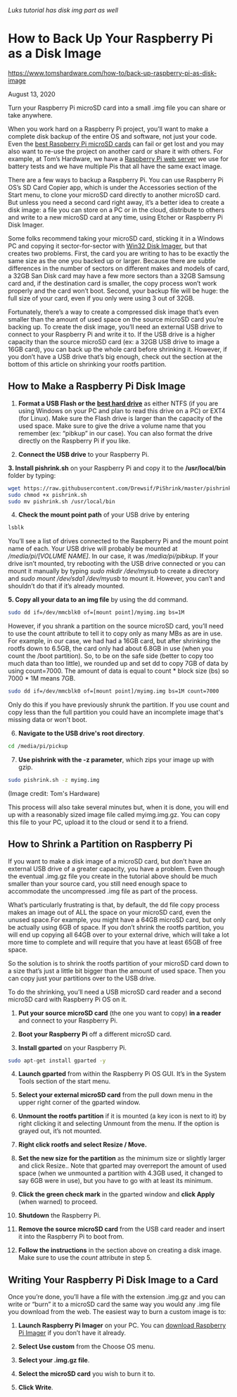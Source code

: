 *Luks tutorial has disk img part as well*  
  
# How to Back Up Your Raspberry Pi as a Disk Image  
https://www.tomshardware.com/how-to/back-up-raspberry-pi-as-disk-image  
  
  
August 13, 2020  
  
Turn your Raspberry Pi microSD card into a small .img file you can share or take anywhere.  
  
  
When you work hard on a Raspberry Pi project, you’ll want to make a complete disk backup of the entire OS and software, not just your code. Even the  [best Raspberry Pi microSD cards](https://www.tomshardware.com/best-picks/raspberry-pi-microsd-cards)  can fail or get lost and you may also want to re-use the project on another card or share it with others. For example, at Tom’s Hardware, we have a  [Raspberry Pi web server](https://www.tomshardware.com/news/raspberry-pi-web-server,40174.html)  we use for battery tests and we have multiple Pis that all have the same exact image.  
  
There are a few ways to backup a Raspberry Pi. You can use Raspberry Pi OS’s SD Card Copier app, which is under the Accessories section of the Start menu, to clone your microSD card directly to another microSD card. But unless you need a second card right away, it’s a better idea to create a disk image: a file you can store on a PC or in the cloud, distribute to others and write to a new microSD card at any time, using Etcher or Raspberry Pi Disk Imager.  
  
Some folks recommend taking your microSD card, sticking it in a Windows PC and copying it sector-for-sector with  [Win32 Disk Imager](https://sourceforge.net/projects/win32diskimager/), but that creates two problems. First, the card you are writing to has to be exactly the same size as the one you backed up or larger. Because there are subtle differences in the number of sectors on different makes and models of card, a 32GB San Disk card may have a few more sectors than a 32GB Samsung card and, if the destination card is smaller, the copy process won’t work properly and the card won’t boot. Second, your backup file will be huge: the full size of your card, even if you only were using 3 out of 32GB.  
  
Fortunately, there’s a way to create a compressed disk image that’s even smaller than the amount of used space on the source microSD card you’re backing up. To create the disk image, you’ll need an external USB drive to connect to your Raspberry Pi and write it to. If the USB drive is a higher capacity than the source microSD card (ex: a 32GB USB drive to image a 16GB card), you can back up the whole card before shrinking it. However, if you don’t have a USB drive that’s big enough, check out the section at the bottom of this article on shrinking your rootfs partition.  
  
## How to Make a Raspberry Pi Disk Image  
  
1. **Format a USB Flash or the** [**best hard drive**](https://www.tomshardware.com/best-picks/best-hard-drives)  as either NTFS (if you are using Windows on your PC and plan to read this drive on a PC) or EXT4 (for Linux). Make sure the Flash drive is larger than the capacity of the used space. Make sure to give the drive a volume name that you remember (ex: “pibkup” in our case). You can also format the drive directly on the Raspberry Pi if you like.  
  
2. **Connect the USB drive** to your Raspberry Pi.  
  
**3. Install pishrink.sh**  on your Raspberry Pi and copy it to the  **/usr/local/bin** folder by typing:  
  
```bash  
wget https://raw.githubusercontent.com/Drewsif/PiShrink/master/pishrink.sh  
sudo chmod +x pishrink.sh  
sudo mv pishrink.sh /usr/local/bin  
```  
  
4.  **Check the mount point path** of your USB drive by entering  
  
```bash  
lsblk  
```  
  
You’ll see a list of drives connected to the Raspberry Pi and the mount point name of each. Your USB drive will probably be mounted at  _/media/pi/[VOLUME NAME]_. In our case, it was  _/media/pi/pibkup_. If your drive isn’t mounted, try rebooting with the USB drive connected or you can mount it manually by typing  _sudo mkdir /dev/mysub_  to create a directory and  _sudo mount /dev/sda1 /dev/myusb_  to mount it. However, you can’t and shouldn’t do that if it’s already mounted.  
  
**5. Copy all your data to an img file**  by using the dd command.  
  
```bash  
sudo dd if=/dev/mmcblk0 of=[mount point]/myimg.img bs=1M  
```  
  
However, if you shrank a partition on the source microSD card, you’ll need to use the count attribute to tell it to copy only as many MBs as are in use. For example, in our case, we had had a 16GB card, but after shrinking the rootfs down to 6.5GB, the card only had about 6.8GB in use (when you count the /boot partition). So, to be on the safe side (better to copy too much data than too little), we rounded up and set dd to copy 7GB of data by using count=7000. The amount of data is equal to count * block size (bs) so 7000 * 1M means 7GB.  
  
```bash  
sudo dd if=/dev/mmcblk0 of=[mount point]/myimg.img bs=1M count=7000  
```  
  
Only do this if you have previously shrunk the partition. If you use count and copy less than the full partition you could have an incomplete image that's missing data or won't boot.  
  
6.  **Navigate to the USB drive's root directory**.  
  
```bash  
cd /media/pi/pickup  
```  
  
7. **Use pishrink with the -z parameter**, which zips your image up with gzip.  
  
```bash  
sudo pishrink.sh -z myimg.img  
```  
  
  
(Image credit: Tom's Hardware)  
  
This process will also take several minutes but, when it is done, you will end up with a reasonably sized image file called myimg.img.gz. You can copy this file to your PC, upload it to the cloud or send it to a friend.  
  
## How to Shrink a Partition on Raspberry Pi  
  
If you want to make a disk image of a microSD card, but don’t have an external USB drive of a greater capacity, you have a problem. Even though the eventual .img.gz file you create in the tutorial above should be much smaller than your source card, you still need enough space to accommodate the uncompressed .img file as part of the process.  
  
What’s particularly frustrating is that, by default, the dd file copy process makes an image out of ALL the space on your microSD card, even the unused space.For example, you might have a 64GB microSD card, but only be actually using 6GB of space. If you don’t shrink the rootfs partition, you will end up copying all 64GB over to your external drive, which will take a lot more time to complete and will require that you have at least 65GB of free space.  
  
So the solution is to shrink the rootfs partition of your microSD card down to a size that’s just a little bit bigger than the amount of used space. Then you can copy just your partitions over to the USB drive.  
  
To do the shrinking, you’ll need a USB microSD card reader and a second microSD card with Raspberry Pi OS on it.  
  
1.  **Put your source microSD card** (the one you want to copy)  **in a reader** and connect to your Raspberry Pi.  
  
2.  **Boot your Raspberry Pi** off a different microSD card.  
  
3.  **Install gparted** on your Raspberry Pi.  
  
```bash  
sudo apt-get install gparted -y  
```  
  
4. **Launch gparted** from within the Raspberry Pi OS GUI. It’s in the System Tools section of the start menu.  
  
5. **Select your external microSD card** from the pull down menu in the upper right corner of the gparted window.  
  
6.  **Unmount the rootfs partition** if it is mounted (a key icon is next to it) by right clicking it and selecting Unmount from the menu. If the option is grayed out, it’s not mounted.  
  
7. **Right click rootfs and select Resize / Move.**  
  
8. **Set the new size for the partition** as the minimum size or slightly larger and click Resize.. Note that gparted may overreport the amount of used space (when we unmounted a partition with 4.3GB used, it changed to say 6GB were in use), but you have to go with at least its minimum.  
  
9. **Click the green check mark**  in the gparted window and  **click Apply**  (when warned) to proceed.  
  
10.  **Shutdown**  the Raspberry Pi.  
  
11. **Remove the source microSD card**  from the USB card reader and insert it into the Raspberry Pi to boot from.  
  
12.  **Follow the instructions**  in the section above on creating a disk image. Make sure to use the  _count_ attribute in step 5.  
  
## Writing Your Raspberry Pi Disk Image to a Card  
  
Once you’re done, you’ll have a file with the extension .img.gz and you can write or “burn” it to a microSD card the same way you would any .img file you download from the web. The easiest way to burn a custom image is to:  
  
1. **Launch Raspberry Pi Imager**  on your PC. You can  [download Raspberry Pi Imager](https://www.raspberrypi.org/downloads/)  if you don’t have it already.  
  
2. **Select Use custom** from the Choose OS menu.  
  
3. **Select your .img.gz file**.  
  
4. **Select the microSD card**  you wish to burn it to.  
  
5. **Click Write**.  
